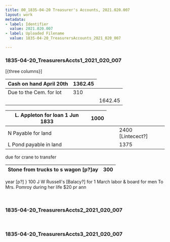 ```yaml
---
title: 00_1835-04-20 Treasurer's Accounts, 2021.020.007
layout: work
metadata:
- label: Identifier
  value: 2021.020.007
- label: Uploaded Filename
  value: 1835-04-20_TreasurersAccounts_2021_020_007

---
```

<div class="pages">
<div id="page-1816905">
<h3><a name="page-1816905">1835-04-20_TreasurersAccts1_2021_020_007</a></h3>
<div class="page-content">
<p>[{three columns}]</p>
<p><table class='tabular'><thead><span class='line-break'> </span><tr><th>Cash on hand April 20th</th> <th>1362.45<span class='line-break'> </span></th></tr></thead> <tbody> <tr><td>Due to the Cem. for lot</td> <td>310</td> </tr> <tr><td/> <td/> <td>1642.45</td> </tr> </tbody> </table> <table class='tabular'><thead><span class='line-break'> </span><tr><th>L. Appleton for loan 1 Jun 1833</th> <th>1000<span class='line-break'> </span></th></tr></thead> <tbody> <tr><td>N Payable for land</td> <td/> <td/> <td/> <td>2400 [Lintecect?]</td> </tr> <tr><td>L Pond payable in land</td> <td/> <td/> <td/> <td>1375</td> </tr> </tbody> </table>    due for crane to transfer<span class='line-break'> </span><table class='tabular'><thead><span class='line-break'> </span><tr><th>Stone from trucks to s wagon [p?]ay</th> <th>300<span class='line-break'> </span></th></tr></thead> </table>    year [p?] } 100<span class='line-break'> </span>J W Russell's [Balacy?] for 1 March<span class='line-break'> </span>labor &amp; board for men<span class='line-break'> </span>To Mrs. Pomroy during her life $20 pr ann<span class='line-break'> </span></p>
</div>
</div>
<br />
<div id="page-1816906">
<h3><a name="page-1816906">1835-04-20_TreasurersAccts2_2021_020_007</a></h3>
<div class="page-content">
</div>
</div>
<br />
<div id="page-1816907">
<h3><a name="page-1816907">1835-04-20_TreasurersAccts3_2021_020_007</a></h3>
<div class="page-content">
</div>
</div>
<br />
</div>
